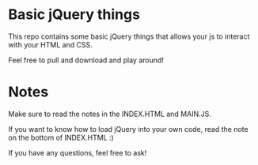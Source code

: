 # Basic jQuery things
This repo contains some basic jQuery things that allows your js to interact with your HTML and CSS.

Feel free to pull and download and play around!

# Notes
Make sure to read the notes in the INDEX.HTML and MAIN.JS.

If you want to know how to load jQuery into your own code,
read the note on the bottom of INDEX.HTML :)

If you have any questions, feel free to ask!
